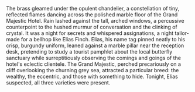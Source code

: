 The brass gleamed under the opulent chandelier, a constellation of tiny, reflected flames dancing across the polished marble floor of the Grand Majestic Hotel.  Rain lashed against the tall, arched windows, a percussive counterpoint to the hushed murmur of conversation and the clinking of crystal.  It was a night for secrets and whispered assignations, a night tailor-made for a bellhop like Elias Finch.  Elias, his name tag pinned neatly to his crisp, burgundy uniform, leaned against a marble pillar near the reception desk, pretending to study a tourist pamphlet about the local butterfly sanctuary while surreptitiously observing the comings and goings of the hotel's eclectic clientele.  The Grand Majestic, perched precariously on a cliff overlooking the churning grey sea, attracted a particular breed: the wealthy, the eccentric, and those with something to hide.  Tonight, Elias suspected, all three varieties were present.
